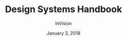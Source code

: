 ---
date: January 3, 2018
title: Design Systems Handbook
author: InVision
link: https://www.designbetter.co/design-systems-handbook
image: images/books/design-systems-handbook.jpg
description: Learn how you can create your design system and help your team improve product quality while reducing design debt.

---